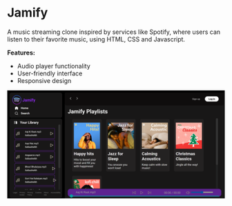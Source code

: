 # Jamify
A music streaming clone inspired by services like Spotify, where users can listen to their favorite music, using HTML, CSS and Javascript.

**Features:**
- Audio player functionality
- User-friendly interface 
- Responsive design
  
![Jamify](/Jamify/final%20product/jamify.png)
